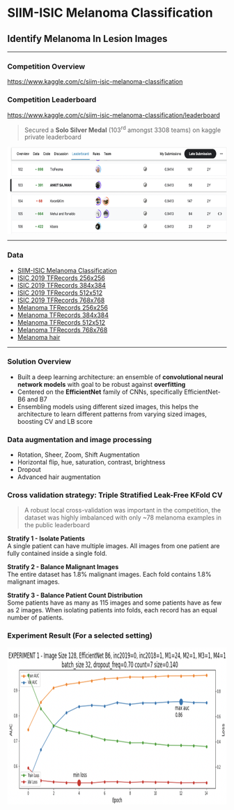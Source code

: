 # SIIM-ISIC Melanoma Classification
## Identify Melanoma In Lesion Images

---

### Competition Overview  
https://www.kaggle.com/c/siim-isic-melanoma-classification  
### Competition Leaderboard
https://www.kaggle.com/c/siim-isic-melanoma-classification/leaderboard
> Secured a **Solo Silver Medal** (103<sup>rd</sup> amongst 3308 teams) on kaggle private leaderboard

<a href="https://www.kaggle.com/c/siim-isic-melanoma-classification/leaderboard"><img src="https://github.com/sajwankit/SIIM-ISIC-Melanoma-Classification/blob/siiim/images/kaggle_lb.png" align="center" height="200" width="720" ></a> 

---

### Data

* [SIIM-ISIC Melanoma Classification](https://www.kaggle.com/c/siim-isic-melanoma-classification/data)
* [ISIC 2019 TFRecords 256x256](https://www.kaggle.com/cdeotte/isic2019-256x256)
* [ISIC 2019 TFRecords 384x384](https://www.kaggle.com/cdeotte/isic2019-384x384)
* [ISIC 2019 TFRecords 512x512](https://www.kaggle.com/cdeotte/isic2019-512x512)
* [ISIC 2019 TFRecords 768x768](https://www.kaggle.com/cdeotte/isic2019-768x768)
* [Melanoma TFRecords 256x256](https://www.kaggle.com/cdeotte/melanoma-256x256)
* [Melanoma TFRecords 384x384](https://www.kaggle.com/cdeotte/melanoma-384x384)
* [Melanoma TFRecords 512x512](https://www.kaggle.com/cdeotte/melanoma-512x512)
* [Melanoma TFRecords 768x768](https://www.kaggle.com/cdeotte/melanoma-768x768)
* [Melanoma hair](https://www.kaggle.com/nroman/melanoma-hairs)

---

### Solution Overview
 
* Built a deep learning architecture: an ensemble of **convolutional neural network models** with goal to be robust against **overfitting**
* Centered on the **EfficientNet** family of CNNs,
specifically EfficientNet-B6 and B7
* Ensembling models using different sized images, this helps the architecture to learn different patterns from varying sized images, boosting CV and LB score

### Data augmentation and image processing
* Rotation, Sheer, Zoom, Shift Augmentation 
* Horizontal flip, hue, saturation, contrast, brightness
* Dropout
* Advanced hair augmentation

### Cross validation strategy: Triple Stratified Leak-Free KFold CV
> A robust local cross-validation was important in the competition, the dataset was highly imbalanced with only ~78 melanoma examples in the public leaderboard

**Stratify 1 - Isolate Patients**  
A single patient can have multiple images. All images from one patient are fully contained inside a single fold.  

**Stratify 2 - Balance Malignant Images**  
The entire dataset has 1.8% malignant images. Each fold contains 1.8% malignant images.  

**Stratify 3 - Balance Patient Count Distribution**  
Some patients have as many as 115 images and some patients have as few as 2 images. When isolating patients into folds, each record has an equal number of patients.

### Experiment Result (For a selected setting)
<img src="https://github.com/sajwankit/SIIM-ISIC-Melanoma-Classification/blob/siiim/images/exp_result.png" align="center" height="360" width="720" >